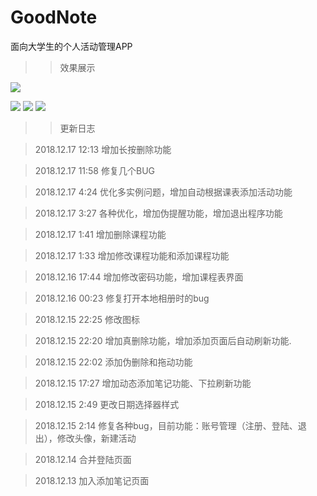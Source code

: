 # GoodNote
面向大学生的个人活动管理APP
>> 效果展示

![](https://github.com/learningNicolas/MarkdownImageRepertory/blob/master/image/goodnote-1.jpg?imageMogr2/auto-orient/strip%7CimageView2/2/w/300)

![](https://github.com/learningNicolas/MarkdownImageRepertory/blob/master/image/goodnote-2.jpg?raw=true)
![](https://github.com/learningNicolas/MarkdownImageRepertory/blob/master/image/goodnote-3.jpg?raw=true)
![](https://github.com/learningNicolas/MarkdownImageRepertory/blob/master/image/goodnote-4.jpg?raw=true)


>> 更新日志

> 2018.12.17 12:13 增加长按删除功能

> 2018.12.17 11:58 修复几个BUG

> 2018.12.17 4:24  优化多实例问题，增加自动根据课表添加活动功能

> 2018.12.17 3:27  各种优化，增加伪提醒功能，增加退出程序功能

> 2018.12.17 1:41  增加删除课程功能

> 2018.12.17 1:33  增加修改课程功能和添加课程功能

> 2018.12.16 17:44 增加修改密码功能，增加课程表界面

> 2018.12.16 00:23 修复打开本地相册时的bug

> 2018.12.15 22:25 修改图标

> 2018.12.15 22:20 增加真删除功能，增加添加页面后自动刷新功能.

> 2018.12.15 22:02 添加伪删除和拖动功能

> 2018.12.15 17:27 增加动态添加笔记功能、下拉刷新功能

> 2018.12.15 2:49 更改日期选择器样式

> 2018.12.15 2:14 修复各种bug，目前功能：账号管理（注册、登陆、退出），修改头像，新建活动

> 2018.12.14 合并登陆页面

> 2018.12.13 加入添加笔记页面
